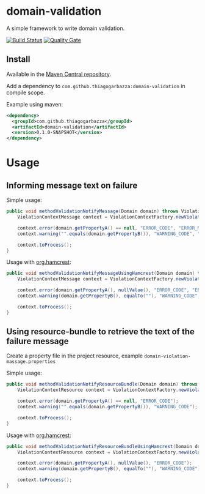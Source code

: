 # domain-validation
A simple framework to write domain validation.

[![Build Status](https://travis-ci.org/thiagogarbazza/domain-validation.svg?branch=master)](https://travis-ci.org/thiagogarbazza/domain-validation)
[![Quality Gate](https://sonarcloud.io/api/badges/gate?key=com.github.thiagogarbazza:domain-validation)](https://sonarcloud.io/dashboard/index/com.github.thiagogarbazza:domain-validation)


## Install

Available in the [Maven Central repository].

Add a dependency to `com.github.thiagogarbazza:domain-validation` in compile scope.

Example using maven:
```xml
<dependency>
  <groupId>com.github.thiagogarbazza</groupId>
  <artifactId>domain-validation</artifactId>
  <version>0.1.0-SNAPSHOT</version>
</dependency>
```

# Usage

## Informing message text on failure 

Simple usage:
```java
public void methodValidationNotifyMessage(Domain domain) throws ViolationException {
    ViolationContextMessage context = ViolationContextFactory.newViolationContext();

    context.error(domain.getPropertyA() == null, "ERROR_CODE", "ERROR_MESSAGE");
    context.warning("".equals(domain.getPropertyB()), "WARNING_CODE", "WARNING_MESSAGE");

    context.toProcess();
}
```

Usage with [org.hamcrest]:
```java
public void methodValidationNotifyMessageUsingHamcrest(Domain domain) throws ViolationException {
    ViolationContextMessage context = ViolationContextFactory.newViolationContext();

    context.error(domain.getPropertyA(), nullValue(), "ERROR_CODE", "ERROR_MESSAGE");
    context.warning(domain.getPropertyB(), equalTo(""), "WARNING_CODE", "WARNING_MESSAGE");

    context.toProcess();
}
```

## Using resource-bundle to retrieve the text of the failure message

Create a property file in the project resource, example `domain-violation-massage.properties`

Simple usage:
```java
public void methodValidationNotifyResourceBundle(Domain domain) throws ViolationException {
    ViolationContextResource context = ViolationContextFactory.newViolationContext(getBundle("domain-violation-massage"));

    context.error(domain.getPropertyA() == null, "ERROR_CODE");
    context.warning("".equals(domain.getPropertyB()), "WARNING_CODE");

    context.toProcess();
}
```

Usage with [org.hamcrest]:
```java
public void methodValidationNotifyResourceBundleUsingHamcrest(Domain domain) throws ViolationException {
    ViolationContextResource context = ViolationContextFactory.newViolationContext(getBundle("domain-violation-massage"));

    context.error(domain.getPropertyA(), nullValue(), "ERROR_CODE");
    context.warning(domain.getPropertyB(), equalTo(""), "WARNING_CODE");

    context.toProcess();
}
```

[org.hamcrest]: https://github.com/hamcrest/JavaHamcrest
[Maven Central repository]: http://mvnrepository.com/artifact/com.github.thiagogarbazza/domain-validation
